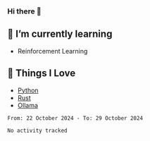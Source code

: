 ### Hi there 👋
<!-- ## About Me -->

## 🌱 I’m currently learning
- Reinforcement Learning

## 🥰 Things I Love
- [Python](https://www.python.org/) 
- [Rust](https://www.rust-lang.org/)
- [Ollama](https://ollama.com)

<!--START_SECTION:waka-->

```txt
From: 22 October 2024 - To: 29 October 2024

No activity tracked
```

<!--END_SECTION:waka-->

<!--
**CharlesC03/CharlesC03** is a ✨ _special_ ✨ repository because its `README.md` (this file) appears on your GitHub profile.

Here are some ideas to get you started:

- 🔭 I’m currently working on ...
- 🌱 I’m currently learning ...
- 👯 I’m looking to collaborate on ...
- 🤔 I’m looking for help with ...
- 💬 Ask me about ...
- 📫 How to reach me: ...
- 😄 Pronouns: ...
- ⚡ Fun fact: ...
-->
